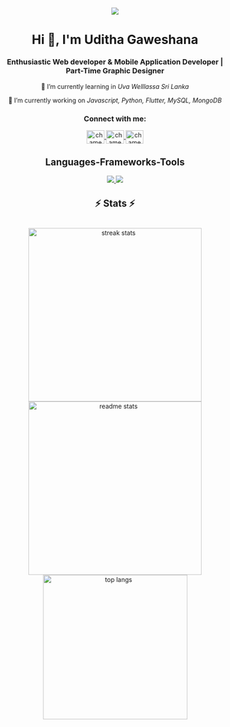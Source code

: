 
<h1 align="center">
    <img src="https://readme-typing-svg.herokuapp.com/?font=Source+Code+Pro&color:green&size=35&center=true&vCenter=true&width=500&height=70&duration=4000&lines=Hello+There!;+I'm+Uditha+Gaweshana!;" />
</h1>

<h1 align="center">Hi 👋, I'm Uditha Gaweshana</h1>
<h3 align="center">Enthusiastic Web developer & Mobile Application Developer | Part-Time Graphic Designer</h3>

<div align="center">
 
 🔭 I’m currently learning in *Uva Welllassa Sri Lanka*
 
 🌱 I’m currently working on  *Javascript, Python, Flutter, MySQL, MongoDB*

</div>

<h3 align="center">Connect with me:</h3>
<p align="center">
  <a href="https://www.facebook.com/chameera.sandakelum.921" target="blank">
    <img align="center" src="https://raw.githubusercontent.com/rahuldkjain/github-profile-readme-generator/master/src/images/icons/Social/facebook.svg" alt="chameera sandakelum" height="30" width="40" />
  </a>
  <a href="https://medium.com/@chameerasandakelum69" target="blank">
    <img align="center" src="https://raw.githubusercontent.com/rahuldkjain/github-profile-readme-generator/master/src/images/icons/Social/medium.svg" alt="chameera sandakelum" height="30" width="40" />
  </a>
  <a href="https://www.instagram.com/cha_mi_ra/" target="blank">
    <img align="center" src="https://raw.githubusercontent.com/rahuldkjain/github-profile-readme-generator/master/src/images/icons/Social/instagram.svg" alt="chameera sandakelum" height="30" width="40" />
  </a>
</p>

<h2 align="center">Languages-Frameworks-Tools</h2>
<p align="center">
  <a href="https://skillicons.dev">
    <img src="https://skillicons.dev/icons?i=react,bootstrap,html,css,vscode,github,photoshop,illustrator,figma,git,r" />
    <img src="https://skillicons.dev/icons?i=nodejs,python,javascript,typescript,firebase,mongodb,c,java,mysql,flutter,dart" /><br>
  </a>
</p>

<h2 align="center">⚡ Stats ⚡</h2>
<br>
<div align="center">
  <img width=390 src="https://github-readme-streak-stats-salesp07.vercel.app/?user=ZeroWillHero&count_private=true&theme=react&border_radius=10" alt="streak stats"/>
  <img width=390 src="https://github-readme-stats-salesp07.vercel.app/api?username=ZeroWillHero&count_private=true&show_icons=true&theme=react&rank_icon=github&border_radius=10" alt="readme stats" />
  <br/>
  <img width=325 align="center" src="https://github-readme-stats-salesp07.vercel.app/api/top-langs/?username=ZeroWillHero&hide=HTML&langs_count=8&layout=compact&theme=react&border_radius=10&size_weight=0.5&count_weight=0.5&exclude_repo=github-readme-stats" alt="top langs" />
</div>

